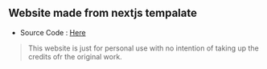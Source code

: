 ##  Website made from nextjs tempalate

- Source Code : [Here](https://github.com/ChangoMan/nextjs-typescript-mdx-blog)

> This website is just for personal use with no intention of taking up the credits ofr the original work.

